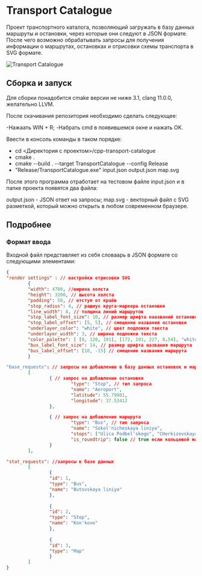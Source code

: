 # Transport Catalogue

Проект транспортного каталога, позволяющий загружать в базу данных маршруты и остановки, через которые они следуют в JSON формате. После чего возможно обрабатывать запросы для получения информации о маршрутах, остановках и отрисовки схемы транспорта в SVG формате.

![Transport Catalogue](https://sun9-57.userapi.com/s/v1/ig2/tp7gXj6DritAOclhH4D7G-PeaDVV_RZ-DA6qCmG8Iy-cv4F-YjS-H5a6GFlza41tcY3zz5lNBbH-cneTQZTgk_1F.jpg?size=1632x915&quality=96&type=album "Transport Catalogue")


## Сборка и запуск

Для сборки понадобится cmake версии не ниже 3.1, clang 11.0.0, желательно LLVM.

После скачивания репозитория необходимо сделать следующее:

-Нажаать WIN + R;
-Набрать cmd в появившемся окне и нажать OK.

Ввести в консоль команды в таком порядке:
- cd <Директория с проектом>/cpp-transport-catalogue
- cmake .
- cmake --build . --target TransportCatalogue --config Release
- "Release/TransportCatalogue.exe" input.json output.json map.svg

После этого программа отработает на тестовом файле input.json и в папке проекта появятся два файла:

output.json - JSON ответ на запросы;
map.svg - векторный файл с SVG разметкой, который можно открыть в любом современном браузере.

## Подробнее

### Формат ввода

Входной файл представляет из себя словаарь в JSON формате со следующими элементами:
```JSON
{
"render settings" : // настройки отрисовки SVG
        {
        "width": 4700, //ширина холста
        "height": 3200, // высота холста
        "padding": 50, // отступ от краёв
        "stop_radius": 4, // радиус круга-маркера остановки
        "line_width": 8, // толщина линий маршрутов
        "stop_label_font_size": 10, // размер шрифта наазваний остановок
        "stop_label_offset": [5, 5], // смещение названия остановки
        "underlayer_color": "white", // цвет подложки текста
        "underlayer_width": 3, // ширина подложки текста
        "color_palette": [ [0, 120, 191], [172, 191, 227, 0.54], "white"], // палитра цветов в RGB, RGBA или текстовом формате
        "bus_label_font_size": 14, // размер шрифта названия маршрута
        "bus_label_offset": [10, -15] // смещение названия маршрута
        }

"base_requests": // запросы на добавление в базу данных остановок и маршрутов
        [ 
                { // запрос на добавление остановки
                        "type": "Stop", // тип запроса
                        "name": "Aeroport",
                        "latitude": 55.79981,
                        "longitude": 37.53412
                }, 

                { // запрос на добавление маршрута
                        "type": "Bus", // тип запроса
                        "name": "Sokol'nicheskaya liniya",
                        "stops": ["Ulica Podbel'skogo", "CHerkizovskaya", "Preobrazhenskaya ploshchad'"],
                        "is_roundtrip": false // true если кольцевой маршрут
                } 
        ],

"stat_requests": //запросы к базе данных
        [ 
                { 
                "id": 1,
                "type": "Bus",
                "name": "Butovskaya liniya"
                }, 
        
                {
                "id": 2,
                "type": "Stop",
                "name": "Kon'kovo"
                }, 
        
                {
                "id": 3,
                "type": "Map"
                }
        ]
}
```

